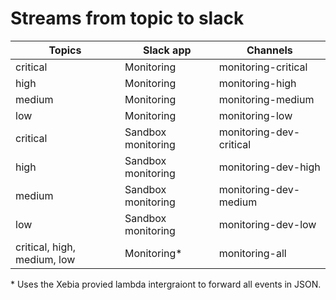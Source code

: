 # Streams from topic to slack

| Topics                      | Slack app          | Channels                |
| --------------------------- | ------------------ | ----------------------- |
| critical                    | Monitoring         | monitoring-critical     |
| high                        | Monitoring         | monitoring-high         |
| medium                      | Monitoring         | monitoring-medium       |
| low                         | Monitoring         | monitoring-low          |
| critical                    | Sandbox monitoring | monitoring-dev-critical |
| high                        | Sandbox monitoring | monitoring-dev-high     |
| medium                      | Sandbox monitoring | monitoring-dev-medium   |
| low                         | Sandbox monitoring | monitoring-dev-low      |
| critical, high, medium, low | Monitoring*        | monitoring-all          |

\* Uses the Xebia provied lambda intergraiont to forward all events in JSON.
